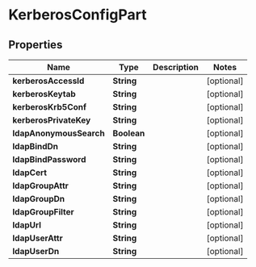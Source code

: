 

# KerberosConfigPart


## Properties

| Name | Type | Description | Notes |
|------------ | ------------- | ------------- | -------------|
|**kerberosAccessId** | **String** |  |  [optional] |
|**kerberosKeytab** | **String** |  |  [optional] |
|**kerberosKrb5Conf** | **String** |  |  [optional] |
|**kerberosPrivateKey** | **String** |  |  [optional] |
|**ldapAnonymousSearch** | **Boolean** |  |  [optional] |
|**ldapBindDn** | **String** |  |  [optional] |
|**ldapBindPassword** | **String** |  |  [optional] |
|**ldapCert** | **String** |  |  [optional] |
|**ldapGroupAttr** | **String** |  |  [optional] |
|**ldapGroupDn** | **String** |  |  [optional] |
|**ldapGroupFilter** | **String** |  |  [optional] |
|**ldapUrl** | **String** |  |  [optional] |
|**ldapUserAttr** | **String** |  |  [optional] |
|**ldapUserDn** | **String** |  |  [optional] |



